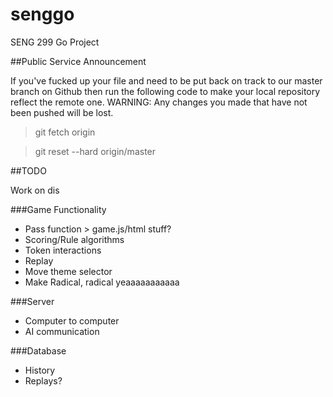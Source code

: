 # senggo
SENG 299 Go Project


##Public Service Announcement

If you've fucked up your file and need to be put back on track to our master
branch on Github then run the following code to make your local repository
reflect the remote one.
WARNING: Any changes you made that have not been pushed will be lost.

>git fetch origin

>git reset --hard origin/master

##TODO

Work on dis

###Game Functionality

- Pass function > game.js/html stuff?
- Scoring/Rule algorithms
- Token interactions
- Replay
- Move theme selector
- Make Radical, radical yeaaaaaaaaaaa

###Server
- Computer to computer
- AI communication

###Database
- History
- Replays?